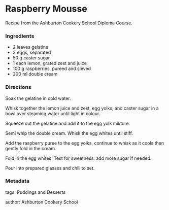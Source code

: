 # Raspberry Mousse

Recipe from the Ashburton Cookery School Diploma Course.

### Ingredients

 * 2 leaves gelatine
 * 3 eggs, separated
 * 50 g caster sugar
 * 1 each lemon, grated zest and juice
 * 100 g raspberries, pureed and sieved
 * 200 ml double cream

### Directions

Soak the gelatine in cold water.

Whisk together the lemon juice and zest, egg yolks, and caster sugar in a bowl over steaming water until light in colour.

Squeeze out the gelatine and add it to the egg yolk mikture.

Semi whip the double cream. Whisk the egg whites until stiff.

Add the raspberry puree to the egg yolks, continue to whisk as it cools then gently fold in the cream.

Fold in the egg whites. Test for sweetness: add more sugar if needed.

Pour into prepared glasses and chill to set.

### Metadata

tags: Puddings and Desserts

author: Ashburton Cookery School

